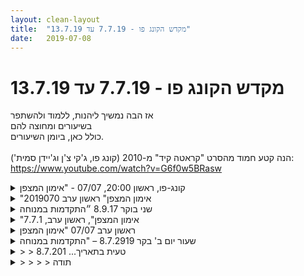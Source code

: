 ```yaml
---
layout: clean-layout
title:  "מקדש הקונג פו - 7.7.19 עד 13.7.19"
date:   2019-07-08
---
```

# מקדש הקונג פו - 7.7.19 עד 13.7.19 
אז הבה נמשיך ליהנות, ללמוד ולהשתפר<br> בשיעורים ומחוצה להם<br> כולל כאן, ביומן השיעורים.<br> <br> הנה קטע חמוד מהסרט &quot;קראטה קיד&quot; מ-2010 (קונג פו, ג&#39;קי צ&#39;ן וג&#39;יידן סמית&#39;):<br> <a href='https://www.youtube.com/watch?v=G6f0w5BRasw' target='_blank' style='color:blue;'>https://www.youtube.com/watch?v=G6f0w5BRasw</a>

<details>
                    <summary>קונג-פו, ראשון 20:00, 07/07 - "אימון המצפן</summary>
                    השותפים שלי לשיעור: ריב, יניב, דרור ובעז.<br> מ 18:50 עד 22:20<br> רובו התקיים ליד הבריכה השקועה שברחבת הבימה.<br> <br> היה לי שיעור מאד כיפי ומקדם. אחד המאפיינים של השיעור שלי זה שלא היה תכנון או יד מכוונת אלא בעיקר מה שהתחשק לי לעשות באותו רגע. זה היה מוצלח מאד!<br> <br> כמה מהדברים שכללתי בשיעור:<br> תרגול של פורמות. חזרתי לתרגל את הפורמות הקצרות יותר. זה החזיר אותי לתקופה של לפני חודשיים/שלושה כשנהניתי להתמקד ולתרגל את הפורמות הבסיסיות. <br> תרגלתי גם את פורמות אגרוף ארוך והרגשתי יותר שליטה והנאה מהתנועות.<br> בתרגול של פורמת אגרוך ארוך הראשון, בן העיר לי שעשיתי באופן שונה את אחת התנועות (זאת עם עמידה על רגל אחת ואז ניתור ב 180 מעלות ). אני ממש לא שמתי לב לכך וגם היה לי קשה לשחזר את מה שעשיתי. הייתי בטוח שכך אני מבצע את הפורם כל הזמן, אבל בן ציין שלא אחרת הוא היה שם לב לזה. הסבר אפשרי שהגענו אליו היא שבעבר הרחוק (לפני כמה וכמה שנים טובות) היה לי איזשהו בלבול עם התנועות האלה וזה כנראה איכשהו חזר. כשהמשכתי לתרגל את הפורם לאחר מכן הרגשתי שאני מבין טוב יותר את הפורם ואת המקטע הזה במיוחד.<br> <br> עשיתי קרב רגליים ביחד עם ריב ודרור כשאנו יחפים. זה היה תרגול מאד חשוב ומלמד. בהתחלה, עוד לפני שהתחלנו בעבודה עצמה, חשתי מעט פגיע או פחות מוגן עקב זה שהייתי יחף, אבל בהמשך כבר הרגשתי יותר בנוח. שיפרנו את הקלילות, תנועה על כריות כף הרגל, והתנסינו בבלימות בעיטות חזקות. משהו שאני רוצה להמשיך לתרגל בשיעורים הבאים...<br> <br> בעז ואני התנסינו בתרגילי ראייה. קצת שוחחנו על הנושא כשבין היתר דנו בחשיבות השמירה על המשכיות בכדי להגיע לתוצאות. לא לוותר,בעיקר לא בהתחלה. תרגלנו הרפיה של העיניים ע&quot;י תרגיל כיסוי שתי העיניים וגם את התרגיל בו מכסים באופן חלקי עין אחת ומסתכלים דרך השנייה. זה היה ממש טוב!<br> <br> יניב ואני עשינו עבודת הזזות. התנסינו בלהזיז אחד את השני כשאנו עובדים יותר עם האגן כמקור התנועה שלנו. אח&quot;כ עברנו לעבודה בה אנו מנסים להפיל אחד את השני באופן הרמוני. זה היה מאד מהנה והזכיר לי את הרצון שלי להגיע לרמה גבוהה בעבודת הפלות.<br> <br> חמישתינו עשינו סבב של הדרכות. הסדר לא היה קבוע אבל אחד לא יכול להעביר הדרכה נוספת אלא אם כן כל הארבעה האחרים העבירו הדרכה או אמרו &quot;עבור&quot;.<br> כמה מההדרכות שאני זוכר:<br> להרגיש את שדה האנרגיה של הגוף<br> להנכיח אדם שלדעתינו הכי איכזבנו אותו, לראות אותו מולנו ולדמיין שהחוויה שלו הפוכה משלנו.<br> לבנות פורם מילולי שיעמוד לרשותינו בהמשך השבוע ולהתנסות בו.<br> להכין את עצמי לכך שהשיעור שלי יימשך עד השעה 2 בלילה. בהתחלה היה מעט מאתגר כי כבר הייתה עייף והעבודה העיקרית שלי הייתה בלתכנן המשך שיעור שיהיה לי מהנה ומלהיב. אחד הדברים שחשבתי עליו והעלה בי התלהבות מסויימת היא להקדיש זמן מה לעבודה אינטנסיבית אחרי חצות.
                  </details><details>
                    <summary>"אימון המצפן" ראשון ערב 2019070</summary>
                    <br> התחלה 7:30<br> סיום 21:15<br> <br> היה שיעור מצוין בו קידמתי את מטרותי בצורה יפה.<br> <br> אמנות הלחימה, עבודה עם ריב בדגש עיקרי של שמירה על הראש.<br> שיפור עבודה על הודיה, התאהבתי בעבודה זו וניסיתי להעמיק בה. <br> הסתכלות של ריב, מהתחלה, מהמתנה שקיבלתי שאני בכלל כאן וזה בכלל לא אני.. <br> <br> שיפור בעבודה פרנסה - דקה ביום של תרגול איך אומן קונג פו היה רואה את זה, מה הוא היה עושה? תשובה שעלתה, יצירת עבודה שמענינת אותי ומסבה לי הנאה. <br> עבודת רגליים עם בועז וריב,&nbsp;&nbsp;בדיקת חסימות שהבעיטה החזקה לא מוציאה משווי משקל. - בעזרת כרית על הרגל (הכי יפואי שלי )<br> עבודה תנועתית על הקרקע, חקירה מהנה.<br> קלילות . ריצה בתור דוגמה.<br> עבודה על הליכה חמישית.<br> <br> התקדמותי עם מטרות לסוף אוגוסט: <br> <br> 1. קרב - עבודה עם ריב ועם בועז היו מעולות אני צריך עוד כאלה, ממש כמו בסרטון המצורף של השבוע...<br> 3. ההנחיה הפשוטה - השיעור האחרון הראה לי שהשתפרתי - עוד להוריד מחסומים..<br> 5. תנועתיות - נעימה לי העבודה החוזרת - פורמות עמידות ידיים כיף - להגביר את ההנאה.<br> 2. הדרור&nbsp;&nbsp;&nbsp;&nbsp;<br> 7. פרנסה - עובד על ליצור עבודה איכותית ולא רק להיות במוד של מבצע. קצת כמו עם שיעור והנחיות חיצוניות ופנימיות.<br> 4. שלמות החסרנות&nbsp;&nbsp;<br> 6 ההשבחה&nbsp;&nbsp; <br> <br> <br> <br> <br> <br> <br> <br> <br> <br> <br> <br> <br> <br> <br>
                  </details><details>
                    <summary>שני בוקר 8.9.17 ״התקדמות במנוחה</summary>
                    קושי לקום בבוקר. לא מחסור בשעות שינה, משהו אחר. <br> בדרך לשיעור עלתה בי השאלה ״מה אתה רוצה?״. <br> נקודת המפגש, עובר אליי רצון לשיעור עדין, קשוב, נינוח, עבודה גופנית נינוחה ומיטיבה.<br> כך היה. עבודה תנועתית דרכה הגיעה אליי העמקה בעוצמה שבעדינות.<br> קשב לסביבה. הגדרנו משולש בין העצים, לעבוד בו, לחקור אותו, יכולתי להבחין איך הוא הופך לאולם עבודה משובח ומתגמל. <br> שיחה חופשית קשובה ומיטיבה עם אינגריד, דרך השיחה שוב הגיעה אליי הפניה ל״מה אני רוצה?״ כשער.<br> עבודה פנימית עם קשב, כמה רבדים, מחשבות ודיבור פנימי, תחושות גוף, רגשות, צלילים ואותות מבחוץ. <br> מאפשר לכולם להיות יחד במקביל. סימן גופני (סימן אצבעות) למצב הספציפי. <br> לתרגל לפחות עוד פעמיים בשני החצאים של היום הקרוב. <br> סיום שיעור 08:25
                  </details><details>
                    <summary>"אימון המצפן", ראשון ערב, 7.7.1</summary>
                    התחלה בסביבות 19:30<br> הליכה למיקום אחר, תוך שיחה נעימה עם בועז על שיפור הראייה ועוד.<br> קרב רגליים נמוך (עם בועז).<br> עבודה על שיפור הראייה דרך התבוננות בעין אחת ותרגיל כיפוי העיניים. התנסיתי בזה לזמן ממושך. היה כיף, חוויתי שיפור מפתיע בראייה.<br> התקדמות ב&#39;אגרוף ארוך&#39; בעזרת יניב.<br> תרגילים לריפוי הכתף.<br> <br> עבודה משותפת - בועז, בעז, דרור, יניב וריב - סבבי הנחיה ללא סדר קבוע מראש:<br> הנכחת האדם שהכי איכזבתי אי פעם, במרכז המעגל. לראות אותו/ה מחייכ/ת אלי וסולח/ת לי. כואב לראות את הצער שנגרם דרכי.<br> למצוא פורם מילולי כלשהו ולהשתמש בו. משהו שאוכל להפעיל ביומיום שלי.<br> חישת השדה שלי. להרגיש איך זה משפיע עליי ועל הנוכחות שלי.<br> למצוא שיר כלשהו ולעבוד איתו.<br> הערכת השיעור שלי עד כה, והודיה עליו.<br> כניסה למצב מנטלי שבו כל מה שאני עושה משפר את בריאותי.<br> הקשבה לרעיונות (שריב הביא) מתוך דברים של זוכה פרס נובל דניאל כהנמן, הקשורים בהבדל בין חוויות שאנשים עוברים לבין איך שהם זוכרים אותן לאחר מכן.<br> התבוננות על מספר נשימות.<br> סוף השיעור הרשמי שלי בשעה 22:00<br>
                  </details><details>
                    <summary>ראשון ערב 07/07 "אימון המצפן</summary>
                    הגעתי לנקודת המפגש בערך בחמש ורבע והתחלתי את השיעור.<br> הייתי במצב די מותש לאחר שישנתי מעט בימים האחרונים. החלטתי מראש להנמיך ציפיות מעצמי ולנסות לשאוב אנרגיות כלשהן מעצם התנועה.<br> קרן הגיעה קצת אחריי והמשכנו ביחד ולחוד.<br> עניין אותי במיוחד להשתמש בדמיון ככלי עזר.<br> לחבק עץ דמיוני, לאחוז בענף שלא קיים על מנת לפתח יציבות.<br> בסוף השיעור שיתפתי את קרן בכמה תרגילי דמיון שקראתי עליהם בהקשר של שיטות לשיפור הזכרון.<br> גם התפתחה לה שיחה מעניינת על הבחנה בפרטים, על הכוח של האין, הנגטיב שיוצר את היש, החשיבות שלו כמאפשר להבחין&nbsp;&nbsp;בהבדל בין מה שאנחנו חושבים שאנחנו רואים לבין מה שאנחנו באמת רואים.<br> המשכתי לדרכי במצב משופר.
                  </details><details>
                    <summary>שעור יום ב' בקר 8.7.2919 – "התקדמות במנוחה</summary>
                    הגעתי ב: 6:25 – השיעור הסתתים בשעה: 8:25 <br> משתתפים: אינגריד, יואב – הנחיה: אינגריד<br> <br> תחילת השיעור:<br> בבירור עם עצמי מה ברצוני לקבל מהשיעור וגם מה מנסה להגיע אלי, מצאתי כמה דברים:<br> -&nbsp;&nbsp;&nbsp;&nbsp;להעמיק את השלווה וההרפיה מכל מאמץ מיותר<br> -&nbsp;&nbsp;&nbsp;&nbsp;לאפשר לרגשות הלא נעימים לעלות – בעיקר עצבות (ללא כל סיבה ברורה) מבלי להיבהל מכך<br> -&nbsp;&nbsp;&nbsp;&nbsp;ליהנות <br> -&nbsp;&nbsp;&nbsp;&nbsp;להיות בקשב לעצמי וגם ליואב (במידה ויגיע) באופן שווה<br> יואב הגיע. כעבור כ-5 ד&#39; &quot;שלפתי&quot; אותו וצירפתי אותו לשיעור שלי. עברנו תוך כדי שיחה חופשית לכיוון התיאטרון והמוזיאון, משם ירדנו לגן דובנוב (אחרי שקודם לכן בחנתי הרבה אופציות, כולל לצעוד עד הים או לעלות לאוטובוס ולנסוע לפארק הירקון – את כולן דחיתי בסופו של דבר כי הרגשתי שזה כרוך ביותר מדי אנרגיה עבורי).<br> למרות שהשיחה הייתה חופשית היה בה משהו מדוייק וממוקד כי שנינו כיוונו לכך.<br> חלק ראשון של השיעור:<br> -&nbsp;&nbsp;&nbsp;&nbsp;התמקמנו על המדשאה לעבודה חופשית – עבודה גופנית קלה. אני התמקדתי בתנועה נעימה וגמישות, יואב שילב בעיטות וגמישות. היה נעים, רגוע ומיטיב. הרגשתי את הבריזה על גופי, כיוונתי תנועות גוף כך שאתחמם מעט.<br> -&nbsp;&nbsp;&nbsp;&nbsp;יואב הונחה להעביר לנו תרגול לפי בחירתו: הוא סימן מרחב משולש בין עצים, שעלינו לנוע בתוכו תוך תשומת א) לנשימה, ב) לחוויה שלנו את המרחב הנקודתי שבו אנחנו נמצאים בכל רגע. מאוד נהניתי מזה, היה מעניין. הרגישות המחודדת הזו נמשכה לי גם א&quot;כ.<br> חלק שני של השיעור:<br> -&nbsp;&nbsp;&nbsp;&nbsp;יחד בחרנו במשט על הדשא שבו יהיה לנו נעים להתיישב. אני חשתי צורך להתרחק מאזור שבו הדשא התחלף בתלתן; יואב ביקש להתרחק מפתח הביוב במועלה השיפוע. בניגוד להרגלי&nbsp;&nbsp;חשתי צורך להתיישב בשמש של הבקר כדי לשמור על חום גוף.<br> -&nbsp;&nbsp;&nbsp;&nbsp;הונחינו להתיישב ולבחור ברגע שבו חווינו תחושה לא נעימה באופן ברור.<br> -&nbsp;&nbsp;&nbsp;&nbsp;להתבונן בתגובה המידית שלנו אל התחושה הבלתי נעימה.<br> -&nbsp;&nbsp;&nbsp;&nbsp;להרחיב את המבט על אותו מצב של חוויית סיטואציה בלתי נעימה ולנסות לראות אילו מתנות חבויות בתוכה.<br> -&nbsp;&nbsp;&nbsp;&nbsp;ניהלנו שיחה חופשית על כך, כשכל אחד מספר ומתאר; גם דיברנו על דברים שאנחנו מזהים אצל השני, זה היה מעיר עיניים.<br> סיום השיעור:<br> -&nbsp;&nbsp;&nbsp;&nbsp;עבודה פנימית בת 5 ד&#39; בהנחייתו של יואב: לשים לב לתחושות נעימות של הרגליים; לסמן סמן כל שהוא (כגון החזקת אצבעות) שיוכל להזכיר לנו את זה בהמשך היום ולהקפיד להיזכר בכך כפעמיים-שלוש במהלך היום.<br> סיכום:<br> יצאתי מהשיעור עם רמת אנרגיה יותר גבוהה ועם תחושת שמחה, חוויתי תחושה של שחרור ושמחה.<br> אגב במהלך היום שכחתי מההנחיה, רק בסוף היום, מיד לאחר שיצאתי מהעבודה, נזכרתי בה – ורק זכרתי את הסמן, שכחתי מה הוא נועד לסמן...<br>
                  </details><details>
                    <summary>> > טעית בתאריך... 8.7.201</summary>
                    כתבתי לך אותו פה בשורת הנושא מחדש (באותו תחביר שבו השתמשת), בכדי שתוכלי לאתר את השיעור הזה כשתחפשי אותו בעתיד, לפי התאריך שלו.<br><br><table width='70%' cellpadding='0' cellspacing='0' bgcolor='#C6C7C6'><tr><td height='1'></td></tr></table><br><b>מדברים על מדיטציה:</b> <a href="http://forums.tapuz.co.il/meditation" target="_blank">http://forums.tapuz.co.il/meditation</a><br/><br/>לומדים את אמנות המדיטציה: <a href="http://www.ThePracticalMeditation.com" target="_blank" rel=nofollow>www.ThePracticalMeditation.com</a><br/>לומדים את אמנות היכולת: <a href="http://www.MagicalChanging.com" target="_blank" rel=nofollow>www.MagicalChanging.com</a>
                  </details><details>
                    <summary>> > > > תודה</summary>
                    
                  </details><details>
                    <summary>שני ערב 8.7.19 "חיים בצמיחה</summary>
                    19:35 - 21:40 שיר, מיכל, אסא וריב, בן מנחה חלק מהשיעור. <br> <br> בחלק הראשון, עם ריב, כל אחד 3 תוצרים שהוא רוצה מהשיעור.<br> שלי היו:<br> Navigator (המנווט נכון, במיומנות וברוגע בחיים, ביום יום, בהחלטות, בהתנהלות).<br> Light body (שתי משמעויות. הנטייה להיות מחובר לרובד הגוף כאור)<br> ו-לא עושה עניין (ההגנה המופלאה המגיעה מלא לעשות עניין מדברים)<br> <br> עם מיכל <br> תיקון העבר - חזרה לזיכרון מכאיב ותיקונו בעזרת דמיון וחיבור לעצמי<br> <br> לבדי<br> עמידת ידיים - <br> זמן מה לתרגל כל פעם ניסיון יחיד. לקדם את עצמי אל להצליח בניסיון הראשון.<br> <br> עם מיכל בהנחיית בן<br> להתגונן ברכות מקסימלית מסט קבוע וחוזר של בעיטות.<br> האיטיות מאפשרת למערכת לבצע כל מיני אדג/סטמנטס חשובים.<br> הרכות - פוינטר מצויין ומקדם מאוד איכות, דיוק, ועוד. משפר את מערכת ההגנה שלי. גם במובנים אחרים מאשר הגנה ממכות פיזיות.<br> חילופי רגליים ועבודה עם כל הגוף. לא לקרב את הראש בזמן הגנה. למקם את עצמי באופן אידיאלי.<br> <br> עם כולם - שיפור היממה שלי<br> היממה היא ישות בפני עצמה<br> היממה היא לא רק פרק זמן, היא למשל סיבוב אחד של כדור הארץ סביב עצמו.<br> סבב עבודות קצרות, עד דקה, לשיפור התנהלותי ביממה - לשפר את הנוכחות בגוף, לשים לב לנשימה, לשפר את הנוכחות שלי בעכשיו, ליהנות מלנהוג קצת באורגניזם: להזיז משהו, לחשוב איזו מחשבה, וכן הלאה. להיות הנהג.<br> <br> עם ריב - בדיקה, מה המצב של 3 הפוינטרים שלנו? קיבלנו עבודה איתם? השתפרנו?<br> <br> עם ריב ושיר - הקראה מתמירה של הקטע דרשה על הגוף (עמ&#39; 95 בתרגום לעברית של כוחו של הרגע הזה/אקהרט טולה). <br> <br> תודה!!!
                  </details><details>
                    <summary>> > מדהים! איזו מתנה</summary>
                    מאוד נהניתי לקרוא
                  </details><details>
                    <summary>09.07.2019 יום שלישי 9 בערב "שער החיים</summary>
                    היה מהמם. מספר של תרגולים בינהם, לשים לב לגוף ולמודעות ולא לתת להוראות לקחת יותר משליש תשומת הלב. השתפרות עבודה עם נוכחות של כאב, עבודה עם הכרת תודה, עבודה על איכות/קשר שישרדו כל סיטואציה, עבודה על עבודה עם סיטואציות, שיכולות לסחוף ואז עבודה מולם האם אתה נסחף (נרכב ע&quot;י הסיטואציה, או רוכב עליה. ועוד כמה וכמה, מקווה לפרט בהמשך.
                  </details><details>
                    <summary>> > שעור נהד</summary>
                    שעור משמעותי, נושאים מאוד רלוונטיים גם עבורי!
                  </details><details>
                    <summary>רביעי בוקר 10.7.19 ״מפת הדרכה</summary>
                    שעת הגעה 06:40 בשבוע האחרון אני מתקשה לקום לשיעורים.<br> עבודה בנקודת המפגש, מה נושא השיעור שלי הבוקר? מתחיל בעבודה תנועתית ומרחיב את הקשב שלי.<br> שינוי מיקום לגינת דובנוב, עולה בי החלופה במקום הנחיה פנימית מילולית להיות קשוב להנחיות ברובד אחר. <br> עבודה עם קשב לבטן, קשב לחושים.<br> מצטרף לאינגריד, דורית ובן בגינה. <br> להפתעתי התרגול הוא המשך ישיר לעבודה שעשיתי עד כה.<br> שיפור החושים, דיוק-התפיסה החושית. הגברת האמינות, העמידות (נדרש לי הסבר- דוגמה התאוששות לאחר סנוור)<br> הרפיה גופנית, הרפיה רגשית. לציין שיפור בכל פעם שחווים שיפור. (פוינטרים: מנוחה, מודעות)<br> איתור שלווה שקטה שמאפשרת תחושת סיפוק ללא צורך בגורם חיצוני בשיעור. יכונה ״המצב התקין״ להעמיק את האחיזה שלי במצב הזה. (חוויתי את הניסוח הזה כשער משמעותי לשימוש בהמשך)<br> שימוש בניסוח כדוגמת&nbsp;&nbsp;״ליהנות ממשהו״ ״להתרווח במשהו״ כניסוח שמאפשר להעלות מודעות לאותו משהו ללא התערבות (לדוגמה נשימה)<br> חוסר היכולת להתמיד במשהו כפיצ׳ר שנועד לשמור עלינו (מיזעור נזקים) (שימוש בדוגמה של מודעות ושליטה בנשימה לאורך משכי זמן ארוכים כמשהו בעל פוטנציאל מזיק, חוסר היכולת להתמיד משמש כמנגנון הגנה)<br> חווה פתאום התקדמות משמעותית - יכולת להפריד בין הטקסט וההסברים לבין השיעור שאני מקבל (הרפיה נעימה, התרווחות, שיפור החושים)<br> עבודה של תנועה ונשימה: אדמה, בטן, לב, סכך, שמים<br> לתרגל בהמשך היום עבודה דרכן, כל אחת בנפרד או במשולב. <br> לחוש את הגוף, שתי צורות: אלומה של ריכוז, להשאיר פתח לתחושת הגוף.&nbsp;&nbsp;אחת מרגישה כעבודה מאד מרוכזת, השניה כעבודת רקע לעוד משהו.<br> החלפה של בן בטבלת 12 העבודות.<br> המשך טיפוח אמנות השיעור. עבודה פנימית, אמנות הלמידה - מגיע אליי חומר בנושא יין ויאנג. <br> מתרווח בתוך השיעור שלי, עבודה עם חמשת התנועות/מצבים<br> עולה לי רעיון לתרגול מעניין - שיחה חופשית בכל אחד מהמצבים. הצעה לדורית וקבלת סירוב. <br> עבודה עם התחושה, שימוש בחמשת התנועות, מצוין, לשלב זה זה בהחלט מספק.<br> סיום שיעור 08:50
                  </details><details>
                    <summary>> > שימוש באמנות הניסו</summary>
                    תרגלתי השבוע מספר פעמים את ה״התרווחות ב...״ ״הנאה מ...״ <br> ״הנאה מהישיבה וההקשבה ללקוח״ ״התרווח מול המחשב בעת העבודה על המסמך״<br> מצאתי את התרגול הזה מועיל מקדם ומעצים במהלך היום<br> לכשאני זוכר להשתמש בו
                  </details><details>
                    <summary>יום שני ערב "חיים בצמיחה</summary>
                    הגעתי מוקדם, היה חם ומעיק , התלוננתי לאסא וריב על כבדות הגוף והשתרעתי על הדק העגול כשריב לצידי. התחלנו לעבוד ביחד. ריב שאל אותי מה הם&nbsp;&nbsp;3 המתנות שהייתי רוצה&nbsp;&nbsp;מהשיעור. אמרתי, קלילות, בהירות וחדות.&nbsp;&nbsp;מיכל ובן ואסא עבדו בעצמם, האמת שאני לא זוכרת שום דבר קונקרטי מהאימון. רק את תחושת הקלילות שבכובד שהגוף שלי נח ומרפה. כן זוכרת שבן הגיע, נגע בגב שלי, המגע היה חם, ההרגשה היתה כאילו היד של בן היא בקבוק חם ששמים על גב תפוס. בן הנחה אותי לחשוב על הרגעים הללו של המנוחה להרגיש את המנוחה ולהתמיע את התחושה הזו של מנוחה במהלך היום יום שלי בזמן הנהיגה, עבודה וכל דבר. זוהי גם בקשה אדירה שלי שהתהליך יקרה ואוכל תוך כדי היום להזכר בגוף ובמנוחה. אני זוכרת במהלך האימון שהרגשתי שאני מרחפת עם ריב באיזה שהוא מימד. כלשהוא.<br> במחשבה שניה שמתי לב שביומיים האחרונים אני נוהגת יותר נינוח. קשור?
                  </details><details>
                    <summary>רביעי בוקר 10.7 "מפת הדרכה</summary>
                    שיעור נהדר<br> הגעתי ב6:25 נראה לי קלי קלות למרות שזה בטח הכי מוקדם שהגעתי אי פעם אשכרה לשיעור <br> זה יצר תחושה מאוד מאוד נעימה <br> עבודה <br> אני ואינגריד, עובדות בדרך לגינת דובנוב. <br> הנושא היה בעיקר חושים, חישת גוף. ונשימה. <br> הגענו והמשכנו. <br> ויואב הצטרף אחר כך קצת <br> עבודה בשיעור הרבה על חוש הראייה, הרפיה, הרגשתי שבאמת הוא משתפר פתאום לרגעים, באופנים שלא ציפיתי, למשל בראייה יותר ברורה של עומקים - כלומר שיפור הראייה התלת מימדית<br> היתה לי חדות לא מצויה בשיעור הזה<br> הנחיה שלא היתה לי מאוד ברורה בהתחלה - שהתמונה שאני רואה זה משהו שאני יוצרת.. שהיא בתוכי... חחח ברורה עכשיו. <br> אבן לא יוצרת אותה. <br> להרפות את התמונה, כל פיקסל. <br> זה בילבל אותי, אחר כך עזר. <br> בכי עמוק ומותר תוך כדי עבודה על הנשימה בתנועה, מין ייאוש לא באמת מיואש, עייפות גופנית מהעניין <br> יתכן שהיה גם קשור להרפיית העיניים <br> מתח שלא היה לי ברור שיש בעיניים <br> מצב שלא צריך יותר, לא מצפה למשהו מבן דווקא<br> היה נעים מאוד מאוד, לרגע אחד הרגשתי את זה באיכות מאוד גבוהה, אחר כך טיפה פחות<br> עבודה עם מפת 12 העבודות שכתבנו בשיעור הקודם<br> במקום בן <br> בן מוסס את עצמו או משהו<br> לי ההחלפה הזו היתה מאוד משמעותית, כאילו נולד יצור (=מבנה) חדש <br> אחר כך עבדתי על דברים מפה ומשם במפה לפי מה שהעלה את עצמו - בעיקר על בריאות, (מגע שלי בבטן ובאזורהריאות, מיקוד), הגנה עצמית, חבטות. <br> אחר כך עבדתי על גלגלונים והגעתי למצב שאשכרה השתפרתי בצורה שלא חשבתי שאשתפר. תנועה נעימה ואיטית ופרודה בין שתי הידיים והרגליים, נינוחות. צילמתי והרגליים שלי היו הרבה יותר ישרות, אבל ידעתי עוד מקודם שזה משמעותית יותר טוב, במגע של כפות הידיים ברצפה, בתחושה בשכמות, בצואר, בשמחה לקראת התנועה. היתה שם הרמת רגל שכאילו אפשרה משהו ששוב ההגיון לא הבין למה. <br> בסוף השיעור הייתי בשקט עמוק.&nbsp;&nbsp;<br> <br> היו עוד המון המון המון דברים אחרים בשיעור. ראיה - שלושה חלקים, החלק שממש מקבל את האותות, טבול בתמיסה, החיווט, והמוח או מרכז הראייה. וכך לכל חוש... <br> מגלה חושים שונים בגוף במקומות שונים<br> היתה הפניית תשומת לב לשני סוגים של הקשבה לגוף, משהו חד ודוקר לתחושתי ולעומת זאת הקשבה. האמת שלא הצלחתי לעשות את הדבר הראשון הרגשתי שאני כאילו מנסה משהו בדימוי שהוא לא אמיתי. <br> <br>  <br>
                  </details><details>
                    <summary>> > תוספו</summary>
                    יש תוספות חשובות בסיכום של יואב<br> אבל אולי הן לא היו נורא חשובות מבחינת מה שעשיתי איתן<br> סיימתי את השיעור בערך בתשע, בלי נקודת סיום ברורה. <br> באמצע טיפה הסתכלתי בטלפון למשל ואז החלטתי להמשיך... ,סיימתי בפורמת חמש החיות<br> <br> אה שכחתי - עבדתי גם על גלגול, מעיכת הכתף כזה תוך גלגול ואפשור לרגל לדחוף... האפשור היה חשוב, קצת כמו בגלגלונים. היה מקום לנחישות, לתנועה ללא מעצור, בלי שזה יהיה בכוח. תנועה מסוג אחר, פחות חרישית.
                  </details><details>
                    <summary>שעור רביעי בוקר 10.7.19 – "מפת הדרכה</summary>
                    הגעתי בשעה 6:35 – סיימתי את השיעור שלי בשעה 8:35<br> השתתפו: דורית, אינגריד, יואב – הנחה רוב השיעור: בן<br> חלק ראשון:<br> הגעתי &quot;רק&quot; בשעה 6:35, למרות שיצאתי בזמן, בשל כמה עיקובים בדרך. כוונתי הייתה להגיע ממש מוקדם. דורית כבר הייתה שם. היא כבר סוג של סימנה והכשירה את נקודת המפגש ופשוט הצטרפתי בכיף.<br> ניסיתי לברר עם עצמי מה מנסה להגיע אלי: בעיקר רצון לעוד יותר שקט, שלווה, בריאות ועוצמה שקטה. התחברתי בשקט למאגר האנרגיה שלי ונהניתי מהרגע.<br> כעבור כמה דקות בן הגיע והנחה את דורית להנחות את שתינו. דורית הובילה אותנו לגן דובנוב תוך הנחייה להליכה בתשומת לב לגוף. היה נעים. מיד ציינתי שהיום אני שומעת עוד פחות טוב מהרגיל; שחררתי את זה ומאותו הרגע לא עשיתי מזה עניין יותר. כיף.<br> בגן דובנוב התמקמנו במדשאה, עברנו לתרגול חופשי. תוך כדי הליכה ליוותה אותי תחושה שנוצר מיקוד על&nbsp;&nbsp;תוכן השיעור ושאין שם מרחב עבורי. שמתי לב לרגשות שזה מעורר בי, בסופו של דבר הצלחתי לשחרר את זה ולא לעשות מזה עניין. בדיעבד אני רואה יותר בבירור איך אני יכולה להתנהל בצורה יותר מועילה במצב כזה, פחות פסיב-אגרסיב, ללא קרבנות, עם יותר הכלה עצמית ויותר לקיחת אחראיות. <br> חלק שני – תשומת לב לחושים:<br> בינתיים יואב ובן הצטרפו. <br> בן הנחה אותנו להעמיק את השקט.<br> לבחור חוש שבו רוצים להשתפר: יואב ודורית – חוש הראיה. אינגריד: חוש השמיעה.<br> בן תיאר את החושים:<br>  3 חלקים: 1) איבר החוש (עיניים, אזניים), 2) המוח, 3) ה&quot;אוטוסטרדה&quot; שמחברת בין השניים, כלומר העצבים.<br> לרוב חושבים שהבעיה באיבר (העיניים, אזניים וכו&#39;). למעשה את רוב השיפורים משיגים דרך שינוי בתפקוד המוח, לא במישור הפיזיולוגי, אלא במישור התפיסה וההתייחסות: רוב האותות שהמוח מקבל לא מגיעים לתודעה שלנו. הסיבה העיקרית: מאמץ יתר, מתח ולחץ, דעה קדומה, ציפיות וכו&#39;. שם יש הרבה מה להרוויח אם משנים התייחסות. זה הזכיר לי משפט של מטפל שפעם קראתי איפה שהוא: הראיה היא ביטוי של רצון לראות. <br> את עיקר השיפור ניתן להשיג בעזרת תחושת הרפייה עמוקה. כשאני מרפה מהמאמצים שלי לשמוע, אני שמה לב שמשהו משתנה: שמתי לב בבירור לכל המאמץ השריר שאני עושה מדי יום באזור הצוואר כדי &quot;לשפר עמדה&quot; ולשמוע מעט יותר טוב. בשיעורי קונג פו אני כבר מרגישה חופשיה לגמרי לציין שלא שמעתי/ לא הבנתי. <br> אפשור – באמצעות הרפיה&nbsp;&nbsp;אני מאפשרת קליטה של מספר גדול יותר של&nbsp;&nbsp;תפיסות חושיות להגיע אלי, מאפשר העמקה. מאפשרת שלווה שיוצרת תחושת סיפוק, שקט. האפשור הזה מצמצם את הצורך שלי לקבל משהו מבחוץ, מעניק לי יותר אוטונומיה.<br> &quot;הרפיה בתוך הערסל של הקיום.&quot; - משפט נפלא של בן שמיהרתי לרשום אותו. <br> תוך כדי התרגול הרגשתי שוב ושוב שמשהו משתחרר לרגע באזניים שלי, שבאזן הפחות שומעת נוצר צליל מתמשך כמו זמזום מרוחק, שמתעורר בכל פעם שאני מצליחה להרפות מעט. גם כשלרגע סתמתי את ה&quot;אוזן השומעת&quot; עדיין שמעתי היטב וללא מאמץ. גן עדן!<br> האמונה שאנחנו יודעים יותר טוב (מהגוף) כיצד לפעול (למשל: כיצד לנשום) מזיקה! <br> כידי להעמיק את התובנה הזו בן הנחה אותנו ללוות את הנשימה שלנו בסט של תנועות (בניגוד ל&quot; ליווי הנשימה לתנועה&quot;), תוך חלוקה ל-5 שלבים (זה עוזר לזכור ולדייק יותר את התנועות):<br> -&nbsp;&nbsp;&nbsp;&nbsp;אדמה: ידיים פרוסות ומוטות באלכסון זו כלפי זו בגובה המפשעה, כלפי הקרקע.<br> -&nbsp;&nbsp;&nbsp;&nbsp;בטן: כפות הידיים מוחזקות באוויר כאילו הן מחזיקות מלמטה את הבטן.<br> -&nbsp;&nbsp;&nbsp;&nbsp;לב: אותו דבר כשהידיים כאילו תומכות מלמטה בחזה <br> -&nbsp;&nbsp;&nbsp;&nbsp;סכך: הידיים פרוסות מקדימה מעל לראש כאילו יוצרות סככה קטנה.<br> -&nbsp;&nbsp;&nbsp;&nbsp;הידיים מושטות כלפי מעלה, משני צדי הגוף.<br> חלק שלישי: שני סוגי תשומת לב לגוף:<br> כשמדברים על &quot;תשומת לב לגוף&quot; יש שתי דרכים אפשריות:<br> -&nbsp;&nbsp;&nbsp;&nbsp;תשומת לב מרוכזת, ממוקדת כמו לייזר – שלרוב גורמת לנוע לשקוע ולהתנתק מהסביבה.<br> -&nbsp;&nbsp;&nbsp;&nbsp;תשומת לב כללית, לכל עבר, קלילה ונטולה מאמץ, שמאפשרת נוכחות מוגברת ורגישות – לעצמי ולסביבה.<br> מאוד משמעותי עבורי: שמתי לב שלרוב, כשאני ב&quot;תשומת לב&quot; אני חווה את זה כמאמץ מאוד מרוכז שבו אני מרוקנת את כל השאר מהזירה - ולאחרונה ממש התעייפתי ומאסתי בזה. <br> הבנתי כמה עוד יש לי ללמוד כדי להפוך לאשפית תשומת הלב המלאה והקלילה מהסוג הזה. זוהי תשומת הלב הרלוונטית לחיי היומיום. התיאור של בן מאוד הועיל לי ליצור יותר בהירות סביב זה. <br> חלק רביעי:<br> לקחת את המפה של 12 העבודות שסרטטנו בשיעור בשבוע שעבר ולעבוד איתה באופן עצמאי.<br> כעבור כ-10 דקות בן פרש והניח לנו להמשיך לעבוד עצמאית.<br> התמסרתי ללמידה מתוך טבלת 12 העבודות. בדיעבד אני מזהה שעדיין שיטת הלימוד היותר נגישה לי היא &quot;צלילה ממוקדת&quot;. לרגעים הצלחתי שוב ושבו להרפות מ&quot;תשומת הלב-קרן לייזר&quot; ולעבור ל&quot;תשומת לב אוורירית וקלילה&quot; – ולא פחות מוצלחת, אולי אפילו יותר מועילה!<br> לרגעים, בעודי שוכבת על הגב עם המחברת ביד, הרגשתי כאילו אני עפה ומרחפת לי בכיף מעל לדשא. הרגשתי משוחררת, עצמאית, שלמה ובטוחה.<br> בשעה 8:35 החלטתי לסיים את השיעור שלי. נפרדתי בקלילות מדורית ויואב.<br> היה שיעור מעולה, מאיר עיניים ומעצים. איזו ברת מזל אני! <br>
                  </details><details>
                    <summary>> > חוסר יכולת להמשיך במשהו כמנגנון הגנ</summary>
                    בזכות רשימותיו של יואב נזכרתי בעוד משהו שבן הסביר לנו בשיעור שהיה מאוד משמעותי גם עבורי:<br> חוסר יכולת התמדה במשהו כמנגנון שנועד להגן על עצמנו מפני משהו שמזיק לנו - כגון תרגילי נשימה מכוונת.<br> זה היה מאוד חשבו. בתקופה האחרנונה אני חווה מעין &quot;משבר&quot; בעבודה - התחלתי להבין שאני לא מסוגלת יותר להמשיך לעבוד באופן שבו התחלתי - מאמץ ממושך ומאוד מרוכז ומאומץ.<br> כשאני מרפה עולה בי לפעמים תחושה של כישלון, כשבעצם הגוף שלי אומר לי שאני חייבת למצוא דרך אחרת, בלתי מזיקה.<br> אני כעת בתהליך התארגנות מחדש, להמשיך ללמוד ולשכלל יכולות ללא מאמץ יתר, בקלילות ובהנאה.
                  </details><details>
                    <summary>קונג-פו, רביעי 20:00, 10/07 - "להכיר את הקיר</summary>
                    השיעור שלי התחיל ב 19:00 והסתיים ב 22:05<br> ביחד עם ריב וחגי. רובו התקיים בגן דבורה בארון.<br> <br> חוויתי עייפות כל היום ולא כל כך הצלחתי לעשות דברים (לפחות לא כפי שתכננתי) ומשהו מזה המשיך גם בשיעור הזה. חשתי עייפות והיה לי פחות חשק לזוז ולהניע את עצמי. משהו שריב אמר עזר לי לשים לב לזה שאני במידה מסויימת כופה את העייפות שלי על הגוף. זה היה מאד מעניין כי כאשר הפניתי את הקשב לגוף והפניתי שאלות האם התנועה הזו (למשל ירידה על רגל אחת) מאתגרת את הגוף, שמתי לב שלגוף יש הרבה יותר אנרגיה ורצון לזוז ממה שאני חשבתי/רציתי. ההבנה הזו התחברה מאד טוב למשהו שעלה בהמשך השיעור והוא שאחד היעדים העיקריים של הלימודים שלנו הוא לשפר את הסנכרון בין החלקים השונים שלנו. זו הייתה נקודה מאד משמעותית שעד אתמול הייתה תיאורטית באופן חלקי וכיום יש הבנה מעשית יותר.<br> <br> הדרכה שבן העביר לשלושתינו נגעה להשפעה של דברים מסויימים עלינו. התייחסנו לשלושה דברים:<br> 1. תשומת לב לגוף - שינוי קטן שיכול ליצור שינוי מאד גדול<br> 2. קריאה של טקסטים. נשאלנו האם יש טקסטים שזמינים לנו והאם אנו קוראים בהם באופן תדיר. כמובן שגם עבודה עם טקסטים יכולה להיות לה השפעה עלינו.<br> 3. דברים שונים כמו עם איזה אנשים אני נפגש, לאיזה תכנים אני נחשף, אילו פעילויות אני בוחר לעשות. היה לי נעים מאד לשים לב לכח הבחירה שלי ושאני יכול לבחור בדברים שיש להם השפעה לכיוון מעלה.<br> <br> ריב ואני התייחסנו לשאלה כיצד אנו הופכים פרוייקטים שלנו מהיום ליום לשלוחות של לימודי הקונג-פו שלנו. כבר כיום זה כך אבל רציתי שזה יהיה באופן מובהק יותר. עצם ההתייחסות לשאלה הזו הייתה מאד מיטיבה.
                  </details><details>
                    <summary>שני ערב 8.7.19 "חיים בצמיחה" עבודה בזוג+ריפו</summary>
                    בסביבות 1945 עד 2130<br> אני, שיר, אסא וריב. <br> <br> עם עצמי: במקום האהוב עלי, הגדר שצופה על בריכת גורדון. עושה מתיחות נעימות <img src="http://www.timg.co.il/tapuzForum/images/Emo23.gif" alt="|לב|"><br> <br> שיחה כיפית עם אסא ומחליפים תרגילים/טכניקות ומיישמים על דברים. למשל ריפוי העבר.<br> <br> עם אסא. בן מנחה אותנו עבודה ביחד.<br> אני נותנת בעיטת סיבוב לראש ואז הו בולם בעדינות ממש כך שיהיה נעים.<br> אחר כך מוסיפים עוד בעיטת צד לסרעפת<br> ואחכ בעיטת סיבוב לירך.<br> <br> כל מיני דגשים ליישום. החזרת הרגל, יציבות, מרחק מאסא.<br> <br> היו פעמיים שהתעורר כאב רגשי שאני מכירה.<br> ביקשתי מבן עצה ומה שהוא אמר ממש עזר לי.<br> כי לא הייתי צריכה לפתור את זה או לעשות משהו כנגד זה, או לשנות.<br> <br> משהו כגון:<br> תופסת את הרגש כחלק חיובי ברגע הזה<br> &quot;יחידת אנרגיה חיובית<br> לא צריכה לפתור את החוויה שעלתה&quot;<br> <br> <br> זה היה תרגיל שגם מקדם בבעיטות, בכושר, בהגנה עצמית, בגמישות, ביציבות. הרגשתי נהדר אחרי זה.<br> <br> היה לי זמן לעבודה פנימית כי היה לנו זמן חופשי<br> התחלתי עבודה ממש חשובה לי של ריפוי<br> שבבית לא הצלחתי להגיע אליה<br> וזה היה ממש משמעותי.<br> <br> בן קרא לנו לעבודה משותפת על ניהול היומיום<br> ממש ניתקתי את עצמי בכוח ממה שעשיתי וזה היה לא נעים.<br> אזרתי אומץ ושאלתי אם יכולה להמשיך במה שאני עושה ולא להצטרף<br> והוא אמר לי כן לגמרי.<br> הייתי צריכה לשאול לפני, במקום לנתק את עצמי.<br> בסוף הצלחתי לחזור לעבודה שעשיתי וזו היתה התקדמות גדולה!<br> <br> תודה.<br> <br> שיעור משמעותי.
                  </details><details>
                    <summary>> > שכחתי לכתוב שזה היה בכיכר אתרי</summary>
                    
                  </details><details>
                    <summary>"להכיר את הקיר", רביעי ערב, 10.7.1</summary>
                    בהתחלה עייפות ותשישות,<br> שמעתי מוסיקה וזה עשה לי טוב,<br> אסא לקח אותנו (גם קרן הייתה) לגינה קרובה לנקודת מפגש (דבורה ברון זה השם של הגינה?),<br> בהתחלה הוא נותן זמן חופשי שם,<br> אז הוצאתי טקסט של תשובה של בן לשאלה שלי ביומן השאלות והתחלתי לקרוא,<br> אחר כך שלושתנו בסבב מה לא נעים לי עכשיו או משהו כזה,<br> אחר כך נותנים למישהו מהשלושה אופציה למשימה והוא יכול להענות לה ויכול שלא,<br> נגיד הבאתי לאסא משימה של לעשות מסלול מכשולים מהמתקנים,<br> אחר כך בן בא ואני ואסא עשינו קרב עם יד אחת,<br> ואז עם שתיים,<br> ניסיון שלי להכנס למצב למידה,<br> אחר כך עושים תנועה של היידיים כלפי מעלה ואז מטה פעמיים ומשווים ביניהן,<br> ואז מתאמנים על כך ועושים שוב פעם את התנועה,<br> בסוף בן נתן לי פוינטר כללי של משהו שהוא כמו התפכחות כזאת, שהוא סוג של פשוט לא ללכת אחר מחשבות מפוקפקות, שלא עושות לי טוב. הפוינטר הזה הגיע אלי בתקופה שבאמת זה משהו שאני לומד לעשות. <br> אחר כך המשכתי קצת להתעסק עם הפוינטר הזה תוך כדי הליכה.<br> התחלה סביב שש. סיום סביב שבע ומשהו.
                  </details><details>
                    <summary>ראשון 20:00 7.7.19 "אימון המצפן</summary>
                    היינו אני דרור בועז בעז וריב<br> השיעור שלי התחיל בערך ב 19:30 והסתיים קצת אחרי 22:00<br> התנסויות מהשיעור:<br> תרגול הזזות עם בועז. למדתי דברים חדים תוך כדי. התנסיתי בעבודה מתוך הרגשה של האגן כציר הגוף וזה היה שימושי מאוד<br> בנוסף תרגלנו הפלות ברכות יחסית וזה גם היה לי חשוב כי לאחרונה נמנעתי מתרגולים דומים – היה לי חשש כזה, מחסום, כי זו עבודה שיכולה להיות אינטנסיבית ואגרסיבית.<br> אז נכנסנו לעבודה ברכות ובהנאה<br> תרגול פורמות וכן עזרה לבעז עם אגרוף ארוך<br> עבודות &quot;פנימיות&quot; שונות בסבב, למשל:<br> * בחירה של אדם שהכי אכזבתי (חוץ ממני הפעם) לדמיין אותו ולראות אותו מחייך אליי, סולח לי...<br> * בחירה של פורם מילולי שיעזור לי בהמשך השבוע<br> * חישת שדה האנרגיה שלי ובנוסף אפשר גם לשים לב איך זה מרגיש? ואיך זה משפיע על הנוכחות שלי?<br> * שימת לב לשתי זוויות שונות או דגשים שונים של תפיסת והערכת המציאות שלי (בהשראת דברים שאמר דניאל כהנמן):<br> 1) תפיסה חווייתית ברגע הזה<br> 2) האופן בו אני זוכר את החווייה<br> <br> * התנסות בתפיסת המציאות באופן בלתי אמצעי, ללא תיווך. ישיר.<br> דברים מגיעים אליי ונוגעים בי. יש בי יותר פתיחות. אני חווה דברים באופן יותר עמוק ומעודן. יש פחות ניגודיות בחוויה.<br> אני גם שם לב לפילטרים ולשיפוטיות שעולים בי על מנת לתווך לי את החוויה, והם מקבלים מעין מסג&#39; מתוך מודעותי אותם<br> * העמקת הבריאות<br> * התבוננות על נשימות ספורות<br> <br> היה לי שיעור מעולה<br> <br> <br> <br>
                  </details><details>
                    <summary>רביעי שש 10.7.19 "להכיר את הקיר</summary>
                    17:10 - 20:30 בערך, קרן, ישי ואסא. בן מנחה חלק מהשיעור<br> <br> מהחלק הראשון - <br> וישט שש האמנים. <br> אגרוף ארוך 1 ו-2<br> עמידת ידיים בניסיון הראשון<br> שקיעה (או זריחה) אל תוך גוף האור<br> חיבור לאיזה עולם למידה עמוק ומופלא. מין דימוי שעלה בי של דמות אדם בתוך ים של אור סמיך מלא ידע.<br> תנועה חופשית על הקרקע<br> חיבור לשמחה כהרגל שניתן לטפח<br> <br> מהחלק השני - הליכה ללא הנחיות לגן דבורה בארון.<br> מגרש המשחקים/חצר האימונים - זמן של עבודה חופשית עם אפשרות לשיתופי פעולה.<br> מעבר מיקום מועיל לחלק אחר של הגן<br> בשלישיה - דוחפים ומושכים בעדינות אחד את השני ואז שניים על אחד בזמן שהאחד מרפה. האחד רשאי לומר &quot;עבור&quot; ברגע שהוא רוצה (גם אחרי או אפילו לפני הדחיפה הראשונה).<br> נותנים אלה לאלה משימות קצרצרות. ניתן לענות להן ב-&quot;לא, תודה&quot; או ב-&quot;כן, תודה&quot; ואז לעשות. <br> <br> מהחלק השלישי <br> סיוף יד אחת עם ישי ואז מעבר לסיף שתי ידיים. <br> לאפשר לעצמי. לא להתאים את עצמי בהכרח למי שאני עובד איתו.<br> קופסאת האנרגיה - תרגול תוך כדי התרגול<br> עבודה עם פוינטרים נכונים ומועילים<br> לא להניח לגעת בי. ברגע שנוגעים לי ביד אני יוצא למתקפה.<br> הנגיעות הראשונות שלי בפרטנר הן רק ההתחלה. <br> לקראת הסוף שמתי לב לכך שאני עובד כמעט ללא תוכן מודע. ניסיתי להוסיף כזה. קצת היה לי קשה כי הייתי כבר עייף. עצם הניסיון היה טוב. <br> <br> בתורות ארבעתנו מעלים ומורידים את שתי הידיים פעמיים. אחר כך מדרגים את האיכות של הראשונה לעומת השניה. ואז מדרגים את הביצועים שלנו ביחס לאחרים. מעניין שמיקמתי את עצמי במקום השלישי למרות שהיה די ברור שאני לפחות במקום השני. אחר כך ניסינו להשתפר במשך כדקה ולהציג שוב פעם ביצוע אחד. הביצוע שלי לא השתפר משמעותית ואולי אפילו קצת ירד. בן העיר שהיה נראה שאני נהנה פחות. זה עורר בי משהו מעניין ומועיל. כמו שחקן שמתאמן ומתאמן להצגה. אבל ההנאה שלו היא חלק חשוב גם מהחזרות וגם מהביצוע על הבמה. יש לשמור ולטפח אותה. <br> <br> בחלק האחרון של השיעור עבדתי שוב על חיבור לגוף האור, ועל עיכול/גריקה של התרגול סיף ידיים. <br> <br> תודה!!!<br>
                  </details><details>
                    <summary>חמישי בשש, 11.7.19, "פירוק והרכבה</summary>
                    17:50 - 20:20 בערך, בועז שעבון, יניב, ריב, אסא וליעוז. בן מנחה. <br> <br> ליעוז ואני נפגשנו בסביבות רבע לחמש לשעה של אימון משותף. זה היה די מגניב. תוך כדי כך גם הייתי מודע להגעת אנשים לנקודת המפגש. ברגעים האחרונים שלו בן הופיע וביקש שבשש נעבור בנקודת המפגש ונאסוף את שאר המאחרים ונצטרף לשיעור. לא כל כך הבנתי את הכוונה אך הדבר התבהר לי אחר כך. זה היה חלק די עיקרי בשיעור שלי. <br> <br> בשש שמנו פעמינו להצטרף אל השיעור בגינה השקועה ברחבת הבימה. שם התרחש רוב השיעור. זמן ניכר מתוך חלק זה של השיעור שלי עסק בעניין זה של איחור או לא איחור. זה נושא שחוזר בשיעורי חמישי האחרונים. עלה בי איזה עניין מוכר משנות השיעורים שלי. הוא עולה כשנאמר לי משהו שמנקודת מבטי איננו נכון. אחד האתגרים שלי ברגעים אלה הוא לעשות שימוש טוב במידע ולא להפוך לכוח מתנגד ובולם. לא לגמרי הצלחתי בזה הפעם. אבל חלקית כן.<br> <br> מכל מקום התבהר לי שתואם איתי שהשיעור שלי יתחיל ביום חמישי בין 17:00 ו-17:30 (ולא מספר דקות לבחירתי לפני שש עם המלצה לכיוון 17:30 כפי שזה היה פחות או יותר מנוסח בדעתי). אין ספק שטרם כבשתי את העניין הבסיסי הזה של ההגעה בזמן הנכון לשיעורים שלי. נדמה לי שנדרש שם רק תיאום קטן עם עצמי שיהיה בהיר דיו כדי להשיג זאת. <br> <br> התיאור של האדם כאוסף עצום של אפליקציות שאין אני אחיד השולט בהן וישנו אתגר תקשורתי ביניהם. חלק קטן מתוכו מחליט משהו כגון שברצונו ללמוד קונג פו, אבל חלק עצום מהמערכת איננו שותף להחלטה זו ומגיע בכבדות מצ&#39;וקמקת משהו לשיעורים כאילו גוררים אותו לשם. עלה בי זיכרון של עבודה שבן סיפר עליה פעם שעשה. של התכתבות עם עצמו ברגעים שונים של היום. ועלה בי רצון להתנסות במשהו מהמשפחה הזו. התחושה הצורבת כאשר מתגלה איזו אי התאמה, איזה שקר לעצמי, איזה משהו שאני מסתיר מעצמי, היא דבר בלתי נעים בהתחלה. אך יכול להיות מועיל מאוד למערכת אם נעשה בו שימוש נכון. ההבנה של עצמי בצורה הזו הייתה לי נעימה מאוד ונראתה לי מקום מאוד נכון ונעים לעמוד בו, לתפקד מתוכו, וללמוד ממנו.<br> <br> לאחר חלק זה של השיעור דיברנו עוד זמן קצר ואז עברנו לקומה העליונה של גן יעקב ולמדנו חלק נוסף מאגרוף ארוך 3 ואת הפוסיה הראשונה. נהניתי מאוד מהאתגר של להשלים את החלק שלא למדתי בשיעור שעבר וגם להצליח ללמוד את החלק שנלמד הפעם. <br> <br> תודה!!
                  </details><details>
                    <summary>חמישי ערב 11.7.19 "פירוק והרכבה</summary>
                    איזה שיעור נהדר!<br> התחיל בחמש וחצי והסתיים בסביבות שמונה<br> אני ריב אסא בועז ליעוז בהנחיית בן<br> <br> כמה דברים בסיסיים שהעיניים זקוקות להם:<br> <br> * חשיפה לאור השמש, וספציפית בעיניים עצומות<br> * חשיפה לחושך מוחלט, וספציפית בעיניים פקוחות<br> * שימת לב למרכז שדה הראייה ושימת לב לפריפריה של שדה הראייה<br> * הסתכלות למרחק, והסתכלות לקרוב<br> * שימת לב יותר ויותר לפרטים (פיקסלים יותר ויותר קטנים)<br> * מנוחה והרפייה עמוקים<br> <br> התנסינו בחלק מהמיקודים הללו וזה היה פוקח עיניים (הבנתם ?!)<br> התחלנו בלתת לאור השמש להגיע אלינו ולהיטיב עם הגוף כולו, בדגש שלא נחווה סינוור או אי נוחות אפילו לא קטנים... חשוב מאוד עם העיניים להיות קשוב ורגיש.<br> זה אומר אולי בכלל להסתכל רק באזורים מוצלים ולא באזורים שמחזירים את אור השמש ישירות, ואפשר גם לעצום את העיניים. זו דוגמא לתרגיל שאם הוא לא מובן אז הוא עלול להיות ממש מזיק.<br> והמשכנו בהתנסות באיכויות נוספות ממה שציינתי.<br> <br> הטבע מאוד נדיב, והוא גם די חסכוני. זה אומר שמה שאני משתמש בו ומעמיק בו, הטבע נותן לי ממנו יותר ומאפשר לו להשתפר, ומה שאני לא משתמש בו, מתנוון – מה שאני לא צריך – כי אני לא משתמש , אני מפסיק לקבל...<br> נשאלה שאלה בקשר להתקדמות לא אחידה בקונג פו – והתייחסות שאיך יתכן אחרת? הרי אני בעצמי שונה בכל רגע נתון, ומסלול הלימוד שלי אינו אחיד, בדומה לטיפוס על הר, יש בו מדרונות ומכשולים שונים, ישנם אתגרים שקשה הרבה יותר לצלוח, וזה לא יכול להיות אחרת... אז חשוב לקבל את זה – זה חוסך אשליות ותסכולים מיותרים<br> <br> טכניקת למידה שימושית - להעלים את שאר הנוכחים פרט אליי והמנחה<br> ובנוסף, לא להחליף את השיעור שלי במנחה. להקשיב לשיעור שלי<br> <br> האם אני מבין שהמערכת האנושית מורכבת כולה מאוסף של אפליקציות ותוכנות?<br> והאם אני מבין שברגע אחד חלק מסויים דומיננטי, וברגע אחר אותו חלק כלל לא שם?<br> לחלק מהתוכנות יש גישה לתוכנות אחרות או לחלקים מסויימים, ואין להן גישה לחלקים רבים אחרים. <br> למשל לחלקים מסויימים יש גישה לתוכנה בי שיודעת לדבר ולחלק לא<br> ובין חלקים רבים אין תקשורת כלל או שהיא חלקית<br> וברקע לכל זה ישנה אשלייה של אני אחד שמפעיל את המערכת הזאת. כאשר למעשה בכל רגע נתון חלק אחר פשוט מזוהה עם האני הזה, ו&quot;אני&quot; כלל לא מודע לכך שברגעים שונים אני בכלל מישהו אחר...<br> ועל מנת לשמר את האשלייה הזו אני מפרש דברים באופן שגוי. במקום להבין שלא הצלחתי להתעורר בשעה שקבעתי עם עצמי פשוט כי בבוקר מי שקבעתי אתו לא נמצא, ובמקומו נמצא חלק אחר שרק רוצה לישון, אני שופט את עצמי שאין לי כוח רצון, ושאני לא באמת רוצה לעשות את הדברים שתכננתי לעשות בבוקר.<br> ישנן אסטרטגיות רבות שאדם נוקט על מנת להגן על האשלייה הזו באופן לא מודע. כל מיני מגננות והצדקות למשל<br> ואז במקום לזהות שיש לי קושי להשיג משהו – שזה מייצר בהירות, אני משכנע את עצמי שאני בעצם לא רוצה, או שאני מתייאש מעצמי.<br> אז אני רוצה שהמערכת תהיה הרבה יותר מקושרת, והרבה יותר גמישה. ושתעבוד בהרמוניה. כצוות. ובשביל זה היא גם צריכה להיות הרבה פחות מוסתרת מעצמה.<br> <br> כשאני בא ללמוד אז רק פונקציה קטנה בתוכי באמת באה ללמוד, ומתלווה אליה אוסף מסורבל של דברים, ולכן הלימוד חלקי וצר, מוגבל ומסורבל.<br> <br> אני אומר אני – אבל רוב המערכת לא נגישה לי כרגע. <br> כדאי לזכור זאת, שרק חלק קטן מדבר כרגע. טוב להצטנע בקשר לזה, וזה גם עוזר להתייחס אל עצמי באופן מועיל ומקדם<br> &quot;אעשה מה שאני יכול במשמרת שלי&quot; שכנראה תמשך רק מס&#39; שניות או דקות, עד שחלק אחר ייקח פיקוד. לא אתיימר לשלוט ביצור הזה או בגורלו<br> זה קצת הזכיר לי את הסרט &quot;ממנטו&quot;, התחושה הזו של חלקים שונים שלא מתקשרים אחד עם השני ולא זוכרים או מבינים מה חלק אחר רצה, ומאוד מעניין ללמוד מתוך הבנת המצב הזה, כיצד ליצור קשרים טובים יותר ביניהם ושיתוף פעולה טוב יותר<br> <br> משהו שאסא ציין - שחשוב להכיר במה שכן עובד. כי יש מלא דברים בסיסיים שעובדים לא רע, ויש קישוריות בסיסית שעובדת באופן סביר. הרי כשאני מנסה לקום בשעה מסויימת, זה בד&quot;כ כלל קורה באופן סביר, ואני קובע עם עצמי מלא דברים ומיישם אותם. ויש מלאאאאא פעולות בסיסיות ביומיום שאני עושה באופן מופלא בלי לשים לב אפילו :)<br> <br> עד לסיום השיעור המשכתי ללמוד בעזרת ליעוז את אגרוף ארוך 3<br> <br>
                  </details><details>
                    <summary>קונג-פו, חמישי 18:00, 11/07 - "פירוק והרכבה</summary>
                    <br> שיעור נהדר ממש!<br> <br> מ 17:30 עד אחרי 20:00<br> <br> התחלתי בתרגילי ראייה והרפיה של העיניים. זה היה מאד נעים! בהמשך עברתי לתרגילי תנועה וגמישות.<br> לקראת 17:50 בן אסף את ריב, יניב ואותי ועברנו לאזור הרחבה של הבימה. בהמשך הגיעו אסא וליעוז.<br> <br> התבקשנו להפנות את המבט אל אזורים המוארים ע&quot;י קרני השמש ולתת להם לחדור לגוף דרך העיניים. לוודא שאנו לא מסונוורים או חווים משהו לא נעים. אם כן אז לשנות את המבט לכיוון אחר. המשכנו בעיניים עצומות.<br> לאילו דברים העיניים שלנו זקוקות להם:<br> להסתכל בעניים עצומות אל האור של השמש (לא ישירות אלא להחזרה של האור מעצמים)<br> להתסכל בעיניים פקוחות אל תוך החושך (למשל בשעות הבוקר המוקדמות, לסגור תריסים...)<br> מבט למרחקים שונים<br> לשים לב למה שאנו רואים בקצוות של טווח הראייה<br> הרבה הרפיה ומנוחה לעיניים<br> תשומת לב ליותר ויותר פרטים. ובאופן כללי, הטבע מאד נדיב. אם אני עושה שימוש מירבי במשהו אז הוא יתן לנו יותר מזה. לעומת זאת, אם לא נעשה שימוש אז הדבר הזה עשוי להתנוון ולהיעלם (משהו כזה...). עבורי זה היה מאד משמעותי ומהנה והמשכתי בזה לאורך כל השיעור. החוויה הייתה שאני עושה שימוש ראוי ומלא יותר בעיניים וזו הייתה הרגשה נפלאה.<br> <br> האם אני מודע לכך שהמערכת האנושית מורכבת מאוסף של אפליקציות ותוכנות? שאלה שהופנתה לכולנו.<br> האם אני מודע לזה שבכל פעם אפליקציה/תוכנה אחרת לוקחת שליטה ושהתוכנות האחרות לא בהכרח מתואמות ביניהן או בכלל יודעות על תפקודן אחת של השנייה?<br> יש אפל&#39; מולדות כמו זו שאחראית על הנשימה ויש כאלה שנרכשות במהלך השנים.<br> למשל יכול להיות חלק שרוצה לקום בשעה 6:00 בבוקר. כשמגיע הזמן לקום אז אותו חלק לא יהיה נוכח וחלק אחר בי, שיהיה יותר דומיננטי, ירצה להמשיך לישון.<br> עצם ההבנה הזאת שאין אני אחד שמפעיל את המערכת הזאת ושיכולים להיות בי חלקים שונים, הייתה מאד משמעותית.<br> <br> עברנו לקומה השניה מעל גן יעקב, שם המשכנו בלימוד של אגרוף ארוך 3 בעזרתו של ליעוז.
                  </details><details>
                    <summary>שבת 13.07.19 16:00 "טיפוס משובח</summary>
                    עבודה עצמאית עם מחברת (לדמיין רמה גבוה יותר)<br> <br> לשים לב לנשימה<br> <br> עבודה עם מפת 12 העבודות<br> <br> היזכרות ודמיון לשם חיבור למפה<br> <br> עבודה נוספת על היזכרות - <br> שאיפה להשתמש בהיזכרות ביום יום <br> בתור התחלה בלילה -למטרת למידה<br> וגם להנעמה<br> <br> תנועה אסתטית<br> <br> להיות בהווה - לא לזוז, לכל תחושה יש חשיבות, ראיה מרחבית,<br> <br> חיבור למימד האנרגטי של הגוף, של כפות הידיים,&nbsp;&nbsp;ריפוי דרך מעבר ידיים ליד אזורים בגוף
                  </details><details>
                    <summary>שבת 13.7.19 "טיפוס משובח</summary>
                    משתתפים: אלון עומרי הדר ואסא<br> זמני השיעור שלי: 15:30 - 17:15<br> מיקום: חדר בבית ההורים שלי בצפון<br> <br> השיעור עסק בהפרחת שש האמנים. עבודת למידה והתפתחות בכל אחד מהם.<br> <br> אמן הלמידה קיבל תרגול של להקשיב לשיעור. מה הוא רוצה לעשות איתי עכשיו?<br> עוד עבודה עם הדימוי של תלמיד בתוך שדה סמיך של אור עשיר בידע.<br> <br> אמן הלחימה קיבל התבוננות רבת פוטנציאל בעבודות האחרונות שהוא קיבל לעשות<br> ובפרמטרים שונים המשחקים בו תפקיד שניתן לפתח ולהתקדם בהן.<br> <br> אמן הריפוי והבריאות קיבל מספר הנחיות להמשך התפתחותו. בעיקר הסבו את תשומת ליבו אל מספר נושאי מפתח<br> שכדאי להתבונן בהם ולהשתמש בהם.<br> <br> אמן ההגשמה קיבל תרגול חמוד מאוד בעזרת חלון מצויר על נייר שניתן להתבונן דרכו אל מציאויות רצויות.<br> <br> היו עוד כמה וכמה דברים בשיעור הזה, אבל את אלה אני בוחר לחלוק. <br> <br> מבחינת הזמנים, הכוונה הייתה להתחיל בשעה 15:00 והצלחתי רק ב-15:30 בגלל עניינים חשובים אחרים.<br> <br> תודה!!
                  </details><details>
                    <summary>13 ליולי בבוקר, עין הוד, שיעור בלתי רשמ</summary>
                    מתחיל בערך ברבע לתשע נדמה לי, לי ולחברתי שהיתה לה יומולדת מיוחדת ולעוד חברה (את היומולדת חגגנו בעין הוד בצימר אני היא והעוד חברה).<br> <br> כלומר סדנא לחברות, אני טיפה מאתגרת לי הסיטואציה אבל סבבה. העבודה על המרפסת (דק מעץ) עם נוף שמיימי וסביבה של ירוק ועצים<br> לשוטט בגינה ולהרחיב את הרגישות של החושים... טעם ריח מגע ראייה שמיעה... <br> מתכנסות, טיפה תרגילים שעוברים בין שלושתינו לתנועה, גמישות, אחר כך תרגילים בהנחייתי, <br> ואז קרב רגליים של זוג ומישהי מסתכלת, נוספו ידיים והלך ונהייה יותר ויותר כיפי <br> דגש על כשמישהי נפגעת או פוגעת במדויק אז להגיד<br> להתאמן בנפילות נעימות <br> ואז הפלות אחת של השניה קצת <br> הזזות (או שמא זה היה להיפך)<br> היה מאוד מאיר עיניים לראות כמה שאני מניחה הנחות (כלומר כמה זה שונה להנחות אנשים שלא עשו קונגפו קודם רק מהפן של מה שאני חושבת שהם יודעים)<br> ממציאים פורמה ומנסים לזכור<br> עובדים עליה עם מיקודים שונים שרוצים <br> היה מגניב, בעיקר לראות את הפורמה שהומצאה לא על ידי, וגם להרגיש את הרטט של הפורמה שלי ואת אי ההצמדות שלי אליה <br> עבודה במעגל עם מיקודים לפי תרומת כל אחת בתורה, המיקודים היו: תודה, סבלנות, רוך לכל אחד נתנו כמה דקות בתחושה של מרחב<br> אחר כך איחולים במעגל לבעלת היומולדת ללא מילים, ושהיא תאחל לעצמה ותקבל את האיחולים גם<br> ואחרכך איחולים למי שרוצים כולל לעצמנו <br> וסיום <br> אושר גדול שהלך וגדל עם השיעור<br> היה כמעט מושלם (וואבי סאבי)<br> תודה רבה <br> <br>
                  </details><details>
                    <summary>> > נדמה לי שזה היה כשעה וקצת</summary>
                    
                  </details><details>
                    <summary>> > נהדר דורית, תוד</summary>
                    
                  </details><details>
                    <summary>רביעי 20:00 10.7.18 "להכיר את הקיר</summary>
                    במהלך השיעור הרגשתי כאילו אני נמצא בכלא כזה ופשוט הבאתי את זה למודעות וניסיתי להאיר על זה… הלחץ לעשות תרגילים וכולי... הבנתי שזה השיעור שלי הפעם בעצם. שאני רוצה יותר מרחב, יותר אוויר מסביב לשיעור. <br> <br> <br> נוכחות אקטיבית: עשינו תרגיל של שחרור והרפיה אקטיבית ברגליים. כך גם אפשר לשחרר, כאילו החוויות הם&nbsp;&nbsp;משהו אחד, והנוכחות שלי אני זה משהו אחר נפרד מהם (ומהרעש)&nbsp;&nbsp;גם את השחרור הזה אפשר לעשות באופן אקטיבי, נוכחות (presence) אקטיבית שלי בחוייה.<br> <br> בתרגילים תנועתיים, לחשוב יותר מדי (או בכלל?) זה לעשות את התרגיל מהחלק הלא נכון. החלק הנכון לעשות ממנו את התרגיל הוא החלק התנועתי.<br> <br> שמתי לב לכך שיש בי הרבה רעש ונזכרתי בכך ושמתי לב לכך שמה שחשוב הוא לראות את עצמי בנפרד מהרעש. <br> <br> בן מגיע ומתערב בשיעור: <br> <br> 1. האם אני מרגיש את גופי כרגע? <br> <br> לשים לב כמה זה פשוט ונגיש יחסית התנודה הזאת. עד כמה היא פשוטה וזמינה יחסית.<br> <br> לשים לב כמה זה דבר פשוט וקטן וכמה הוא לפני שניגשים אליו פנימית זה נראה סתמי יחסית אבל כשניגשים לזה והשינוי הקטנצ&#39;יק הזה קורה, בין להרגיש את הגוף לבין לא להרגיש את הגוף אז השינוי הקטן הזה הוא בעצם מתברר כדי גדול יש לו איזשהיא משמעות כנראה מסויימת שהיא די גדולה למרות שהוא עצמו די קטן, זעיר אפילו. <br> <br> לשים לב לזה, אפשר לשחק עם זה. תנועה פנימית כל כך קטנה, ושינוי כל כך קטן לעומת לא להרגיש את הגוף, ממש קטן, השינוי עצמו זעיר, קטן כדי גיחוך, אבל כשהוא קורה אז אני כאילו קצת סוג של ישות אחרת הופך להיות באותו זמן. לחוש את ההבדל הקטן הזה. גם כמה הוא קטן, כמה הוא זעיר, ועדיין לקלוט שיש לו משמעות מעבר לזעירות שלו. משמעות שהיא משמעותית.<br> <br> 2. טקסטים שאם קוראים אותם אז היום יום שלנו משתפר. לקלוט שאנחנו יכולים להכניס את הטקסטים האלו ליום יום באופן קבוע. ובאופן כזה או אחר, להנכיח אותם כך שלא יעבור יום שאנחנו לא קוראים בהם. לקלוט את האפשרות הזאת. ולקלוט מה זה יכול לעשות לבן אדם הזה ולחיים האלה. אם הטקסטים האלה יהיו נוכחים ביום יום של היצור הזה. יכול להיות שחלק מהטקסטים האלה יהיו פרי עטנו. <br> <br> 3. טקסטים זה סוג של השפעה שאני יכול להשתמש בה על עצמי. יש עוד מגוון רחב של השפעות שאני יכול להשתמש בהם על היצור הזה שהוא אני. למשל חברה של אנשים מסויימים. לחשוב על כל מיני דוגמאות של אנשים שמשפיעים עליי כלפי מעלה וכאלה שמשפיעים עליי כלפי מעלה. עוד השפעות: תוכניות טלוויזיה, פעילויות, מקומות מסויימים. לקלוט יותר לעומק כמה שדברים משפיעים על היצור הזה, לא באותה צורה. שיש לנו את הכח לברור ולבחור. לקלוט יותר לעומק שיש לנו אפשרות לבחור וע&quot;י כך להשפיע עמוקות על הבן אדם הזה. זה כמו לשים חומר בתמיסה מסויימת. כל תמיסה תשפיע אחרת לגמרי על החומר שמוכנס לתוכה אז מה התמיסה שהבן אדם הזה שרוי בתוכה ואיך היא משפיעה עליו?<br> <br> אז 3 נקודות לדוגמה שיש להם השפעה מעניינת על הבן הזה: חישת הגוף -. זה השפעה בקנה מידה קטן, מיידי, על השניה. טקסטים - זה השפעה שאני יכול לכוון אותה יכול להכין לי אותה מראש שתהיה זמינה לי לאורך היום. והשפעות מגוונות אחרות מכל מיני סוגים.<br> <br> לבחון עד כמה 3 הנקודות האלו כבר בשימוש\היו בשימוש בחיים שלנו. ומה מתחשק לנו להתנסות בהקשר הזה.<br> <br> השיעור שלי התחיל בסביבות 19:05 והסתיים ב20:35. נוכחים: חגי, ריב, בועז ובן שהגיע לחלק מהשיעור.<br>
                  </details><a href="javascript:history.back()">בית</a>